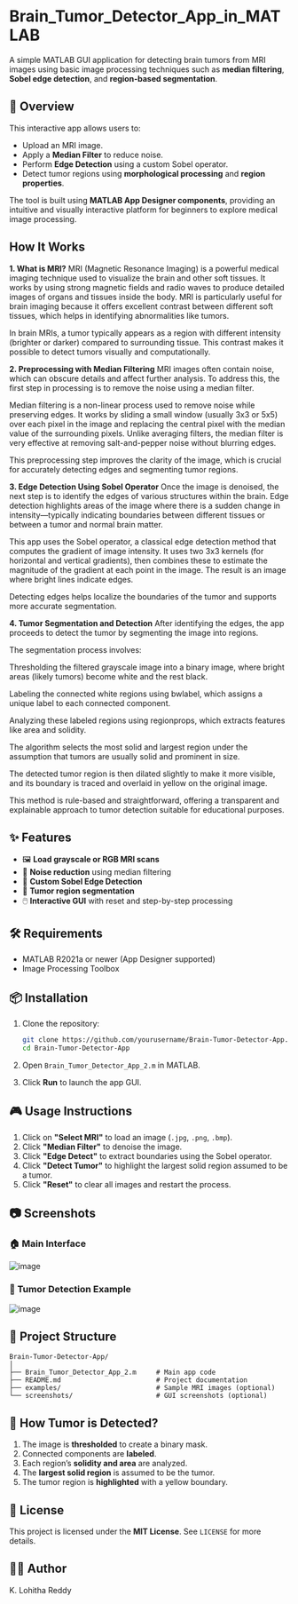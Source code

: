 # Brain_Tumor_Detector_App_in_MATLAB

A simple MATLAB GUI application for detecting brain tumors from MRI images using basic image processing techniques such as **median filtering**, **Sobel edge detection**, and **region-based segmentation**.

## 🚀 Overview

This interactive app allows users to:

- Upload an MRI image.
- Apply a **Median Filter** to reduce noise.
- Perform **Edge Detection** using a custom Sobel operator.
- Detect tumor regions using **morphological processing** and **region properties**.

The tool is built using **MATLAB App Designer components**, providing an intuitive and visually interactive platform for beginners to explore medical image processing.

## How It Works

**1. What is MRI?**
MRI (Magnetic Resonance Imaging) is a powerful medical imaging technique used to visualize the brain and other soft tissues. It works by using strong magnetic fields and radio waves to produce detailed images of organs and tissues inside the body. MRI is particularly useful for brain imaging because it offers excellent contrast between different soft tissues, which helps in identifying abnormalities like tumors.

In brain MRIs, a tumor typically appears as a region with different intensity (brighter or darker) compared to surrounding tissue. This contrast makes it possible to detect tumors visually and computationally.

**2. Preprocessing with Median Filtering**
MRI images often contain noise, which can obscure details and affect further analysis. To address this, the first step in processing is to remove the noise using a median filter.

Median filtering is a non-linear process used to remove noise while preserving edges. It works by sliding a small window (usually 3x3 or 5x5) over each pixel in the image and replacing the central pixel with the median value of the surrounding pixels. Unlike averaging filters, the median filter is very effective at removing salt-and-pepper noise without blurring edges.

This preprocessing step improves the clarity of the image, which is crucial for accurately detecting edges and segmenting tumor regions.

**3. Edge Detection Using Sobel Operator**
Once the image is denoised, the next step is to identify the edges of various structures within the brain. Edge detection highlights areas of the image where there is a sudden change in intensity—typically indicating boundaries between different tissues or between a tumor and normal brain matter.

This app uses the Sobel operator, a classical edge detection method that computes the gradient of image intensity. It uses two 3x3 kernels (for horizontal and vertical gradients), then combines these to estimate the magnitude of the gradient at each point in the image. The result is an image where bright lines indicate edges.

Detecting edges helps localize the boundaries of the tumor and supports more accurate segmentation.

**4. Tumor Segmentation and Detection**
After identifying the edges, the app proceeds to detect the tumor by segmenting the image into regions.

The segmentation process involves:

Thresholding the filtered grayscale image into a binary image, where bright areas (likely tumors) become white and the rest black.

Labeling the connected white regions using bwlabel, which assigns a unique label to each connected component.

Analyzing these labeled regions using regionprops, which extracts features like area and solidity.

The algorithm selects the most solid and largest region under the assumption that tumors are usually solid and prominent in size.

The detected tumor region is then dilated slightly to make it more visible, and its boundary is traced and overlaid in yellow on the original image.

This method is rule-based and straightforward, offering a transparent and explainable approach to tumor detection suitable for educational purposes.

## ✨ Features

- 🖼️ **Load grayscale or RGB MRI scans**
- 🧹 **Noise reduction** using median filtering
- 🧾 **Custom Sobel Edge Detection**
- 🧠 **Tumor region segmentation**
- 🖱️ **Interactive GUI** with reset and step-by-step processing

## 🛠️ Requirements

- MATLAB R2021a or newer (App Designer supported)
- Image Processing Toolbox

## 📦 Installation

1. Clone the repository:
   ```bash
   git clone https://github.com/yourusername/Brain-Tumor-Detector-App.git
   cd Brain-Tumor-Detector-App
   ````

2. Open `Brain_Tumor_Detector_App_2.m` in MATLAB.

3. Click **Run** to launch the app GUI.

## 🎮 Usage Instructions

1. Click on **"Select MRI"** to load an image (`.jpg`, `.png`, `.bmp`).
2. Click **"Median Filter"** to denoise the image.
3. Click **"Edge Detect"** to extract boundaries using the Sobel operator.
4. Click **"Detect Tumor"** to highlight the largest solid region assumed to be a tumor.
5. Click **"Reset"** to clear all images and restart the process.

## 📷 Screenshots

### 🏠 Main Interface

![image](https://github.com/user-attachments/assets/f0de53cf-6000-4f56-9230-83e897367821)


### 🧠 Tumor Detection Example

![image](https://github.com/user-attachments/assets/4add31b6-8ff1-4b3e-ba8b-fcf094f11c04)


## 📂 Project Structure

```plaintext
Brain-Tumor-Detector-App/
│
├── Brain_Tumor_Detector_App_2.m     # Main app code
├── README.md                        # Project documentation
├── examples/                        # Sample MRI images (optional)
└── screenshots/                     # GUI screenshots (optional)
```


## 🧠 How Tumor is Detected?

1. The image is **thresholded** to create a binary mask.
2. Connected components are **labeled**.
3. Each region’s **solidity and area** are analyzed.
4. The **largest solid region** is assumed to be the tumor.
5. The tumor region is **highlighted** with a yellow boundary.

## 📜 License

This project is licensed under the **MIT License**. See `LICENSE` for more details.

## 🧑‍💻 Author

K. Lohitha Reddy
